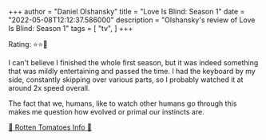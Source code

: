 +++
author = "Daniel Olshansky"
title = "Love Is Blind: Season 1"
date = "2022-05-08T12:12:37.586000"
description = "Olshansky's review of Love Is Blind: Season 1"
tags = [
    "tv",
]
+++

Rating: ⭐⭐🌟

I can't believe I finished the whole first season, but it was indeed something that was mildly entertaining and passed the time. I had the keyboard by my side, constantly skipping over various parts, so I probably watched it at around 2x speed overall.

The fact that we, humans, like to watch other humans go through this makes me question how evolved or primal our instincts are.

[🍅 Rotten Tomatoes Info 🍅](https://www.rottentomatoes.com//tv/love_is_blind/s01)